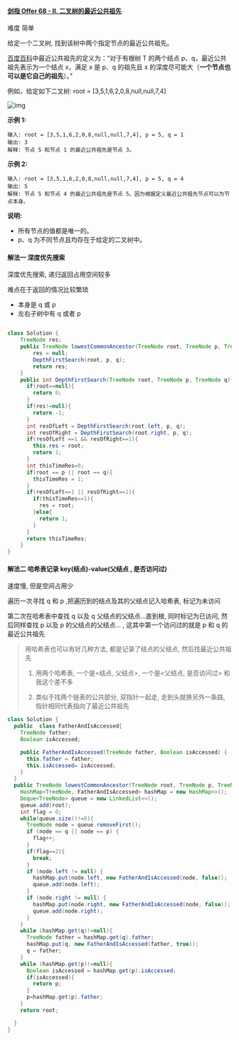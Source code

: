 #### [剑指 Offer 68 - II. 二叉树的最近公共祖先](https://leetcode-cn.com/problems/er-cha-shu-de-zui-jin-gong-gong-zu-xian-lcof/)

难度 简单

给定一个二叉树, 找到该树中两个指定节点的最近公共祖先。

[百度百科](https://baike.baidu.com/item/最近公共祖先/8918834?fr=aladdin)中最近公共祖先的定义为：“对于有根树 T 的两个结点 p、q，最近公共祖先表示为一个结点 x，满足 x 是 p、q 的祖先且 x 的深度尽可能大（**一个节点也可以是它自己的祖先**）。”

例如，给定如下二叉树: root = [3,5,1,6,2,0,8,null,null,7,4]

![img](https://gitee.com/kevinzhang1999/my-picture/raw/master/uPic/binarytree-1616146813571.png)

 

**示例 1:**

```
输入: root = [3,5,1,6,2,0,8,null,null,7,4], p = 5, q = 1
输出: 3
解释: 节点 5 和节点 1 的最近公共祖先是节点 3。
```

**示例 2:**

```
输入: root = [3,5,1,6,2,0,8,null,null,7,4], p = 5, q = 4
输出: 5
解释: 节点 5 和节点 4 的最近公共祖先是节点 5。因为根据定义最近公共祖先节点可以为节点本身。
```

 

**说明:**

- 所有节点的值都是唯一的。
- p、q 为不同节点且均存在于给定的二叉树中。



#### 解法一 深度优先搜索

深度优先搜索, 递归返回占用空间较多  

难点在于返回的情况比较繁琐

- 本身是 q 或 p
- 左右子树中有 q 或者 p

```java

class Solution {
    TreeNode res;
    public TreeNode lowestCommonAncestor(TreeNode root, TreeNode p, TreeNode q) {
        res = null;
        DepthFirstSearch(root, p, q);
        return res;
    }
    public int DepthFirstSearch(TreeNode root, TreeNode p, TreeNode q){
      if(root==null){
        return 0;
      }
      if(res!=null){
        return -1;
      }
      int resOfLeft = DepthFirstSearch(root.left, p, q);
      int resOfRight = DepthFirstSearch(root.right, p, q);
      if(resOfLeft ==1 && resOfRight==1){
        this.res = root;
        return 1;
      }
      int thisTimeRes=0;
      if(root == p || root == q){
        thisTimeRes = 1;
      }
      if(resOfLeft==1 || resOfRight==1){
        if(thisTimeRes==1){
          res = root;
        }else{
          return 1;
        }
      }
      return thisTimeRes;
    }
}
```



#### 解法二 哈希表记录 key(结点)-value(父结点 , 是否访问过)

速度慢, 但是空间占用少

遍历一次寻找 q 和 p ,把遍历到的结点及其的父结点记入哈希表, 标记为未访问

第二次在哈希表中查找 q 以及 q 父结点的父结点...直到根, 同时标记为已访问, 然后同样查找 p 以及 p 的父结点的父结点... , 这其中第一个访问过的就是 p 和 q 的最近公共祖先

> 用哈希表也可以有好几种方法, 都是记录了结点的父结点, 然后找最近公共祖先
>
> 1. 用两个哈希表, 一个是<结点, 父结点>, 一个是<父结点, 是否访问过> 和我这个差不多
>
> 2. 类似于找两个链表的公共部分, 双指针一起走, 走到头就换另外一条路, 指针相同代表指向了最近公共祖先

```java
class Solution {
  public  class FatherAndIsAccessed{
    TreeNode father;
    Boolean isAccessed;

    public FatherAndIsAccessed(TreeNode father, Boolean isAccessed) {
      this.father = father;
      this.isAccessed= isAccessed;
    }
  }
  public TreeNode lowestCommonAncestor(TreeNode root, TreeNode p, TreeNode q) {
    HashMap<TreeNode, FatherAndIsAccessed> hashMap = new HashMap<>();
    Deque<TreeNode> queue = new LinkedList<>();
    queue.add(root);
    int flag = 0;
    while(queue.size()!=0){
      TreeNode node = queue.removeFirst();
      if (node == q || node == p) {
        flag++;
      }
      if(flag==2){
        break;
      }
      if (node.left != null) {
        hashMap.put(node.left, new FatherAndIsAccessed(node, false));
        queue.add(node.left);
      }
      if (node.right != null) {
        hashMap.put(node.right, new FatherAndIsAccessed(node, false));
        queue.add(node.right);
      }
    }
    while (hashMap.get(q)!=null){
      TreeNode father = hashMap.get(q).father;
      hashMap.put(q, new FatherAndIsAccessed(father, true));
      q = father;
    }
    while (hashMap.get(p)!=null){
      Boolean isAccessed = hashMap.get(p).isAccessed;
      if(isAccessed){
        return p;
      }
      p=hashMap.get(p).father;
    }
    return root;

  }
}
```

